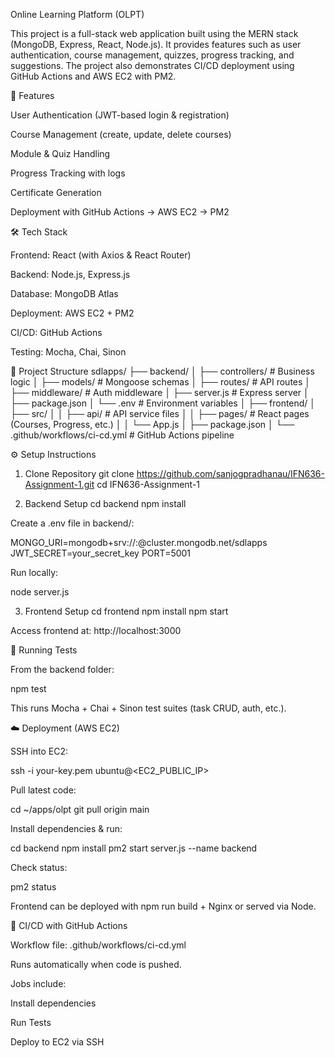 Online Learning Platform (OLPT)

This project is a full-stack web application built using the MERN stack (MongoDB, Express, React, Node.js). It provides features such as user authentication, course management, quizzes, progress tracking, and suggestions. The project also demonstrates CI/CD deployment using GitHub Actions and AWS EC2 with PM2.

🚀 Features

User Authentication (JWT-based login & registration)

Course Management (create, update, delete courses)

Module & Quiz Handling

Progress Tracking with logs

Certificate Generation

Deployment with GitHub Actions → AWS EC2 → PM2

🛠️ Tech Stack

Frontend: React (with Axios & React Router)

Backend: Node.js, Express.js

Database: MongoDB Atlas

Deployment: AWS EC2 + PM2

CI/CD: GitHub Actions

Testing: Mocha, Chai, Sinon

📂 Project Structure
sdlapps/
├── backend/
│   ├── controllers/      # Business logic
│   ├── models/           # Mongoose schemas
│   ├── routes/           # API routes
│   ├── middleware/       # Auth middleware
│   ├── server.js         # Express server
│   ├── package.json
│   └── .env              # Environment variables
│
├── frontend/
│   ├── src/
│   │   ├── api/          # API service files
│   │   ├── pages/        # React pages (Courses, Progress, etc.)
│   │   └── App.js
│   ├── package.json
│
└── .github/workflows/ci-cd.yml   # GitHub Actions pipeline

⚙️ Setup Instructions
1. Clone Repository
git clone https://github.com/sanjogpradhanau/IFN636-Assignment-1.git
cd IFN636-Assignment-1

2. Backend Setup
cd backend
npm install


Create a .env file in backend/:

MONGO_URI=mongodb+srv://<username>:<password>@cluster.mongodb.net/sdlapps
JWT_SECRET=your_secret_key
PORT=5001


Run locally:

node server.js

3. Frontend Setup
cd frontend
npm install
npm start


Access frontend at: http://localhost:3000

🧪 Running Tests

From the backend folder:

npm test


This runs Mocha + Chai + Sinon test suites (task CRUD, auth, etc.).

☁️ Deployment (AWS EC2)

SSH into EC2:

ssh -i your-key.pem ubuntu@<EC2_PUBLIC_IP>


Pull latest code:

cd ~/apps/olpt
git pull origin main


Install dependencies & run:

cd backend
npm install
pm2 start server.js --name backend


Check status:

pm2 status


Frontend can be deployed with npm run build + Nginx or served via Node.

🔄 CI/CD with GitHub Actions

Workflow file: .github/workflows/ci-cd.yml

Runs automatically when code is pushed.

Jobs include:

Install dependencies

Run Tests

Deploy to EC2 via SSH
